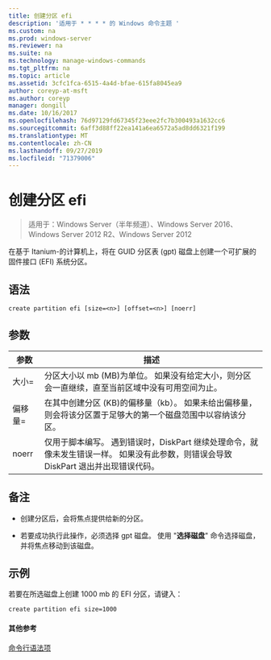 ```yaml
---
title: 创建分区 efi
description: '适用于 * * * * 的 Windows 命令主题 '
ms.custom: na
ms.prod: windows-server
ms.reviewer: na
ms.suite: na
ms.technology: manage-windows-commands
ms.tgt_pltfrm: na
ms.topic: article
ms.assetid: 3cfc1fca-6515-4a4d-bfae-615fa8045ea9
author: coreyp-at-msft
ms.author: coreyp
manager: dongill
ms.date: 10/16/2017
ms.openlocfilehash: 76d97129fd67345f23eee2fc7b300493a1632cc6
ms.sourcegitcommit: 6aff3d88ff22ea141a6ea6572a5ad8dd6321f199
ms.translationtype: MT
ms.contentlocale: zh-CN
ms.lasthandoff: 09/27/2019
ms.locfileid: "71379006"
---
```

# <a name="create-partition-efi"></a>创建分区 efi

>适用于：Windows Server（半年频道）、Windows Server 2016、Windows Server 2012 R2、Windows Server 2012

在基于 Itanium\-的计算机上，将在 GUID 分区表 \(gpt\) 磁盘上创建一个可扩展的固件接口 \(EFI\) 系统分区。  
  
  
  
## <a name="syntax"></a>语法  
  
```  
create partition efi [size=<n>] [offset=<n>] [noerr]  
```  
  
## <a name="parameters"></a>参数  
  
|  参数  |                                                                                             描述                                                                                              |
|-------------|------------------------------------------------------------------------------------------------------------------------------------------------------------------------------------------------------|
|  大小\=<n>  |                         分区大小以 mb \(MB\)为单位。 如果没有给定大小，则分区会一直继续，直至当前区域中没有可用空间为止。                         |
| 偏移量\=<n> |             在其中创建分区 \(KB\)的偏移量（kb）。 如果未给出偏移量，则会将该分区置于足够大的第一个磁盘范围中以容纳该分区。              |
|    noerr    | 仅用于脚本编写。 遇到错误时，DiskPart 继续处理命令，就像未发生错误一样。 如果没有此参数，则错误会导致 DiskPart 退出并出现错误代码。 |
  
## <a name="remarks"></a>备注  
  
-   创建分区后，会将焦点提供给新的分区。  
  
-   若要成功执行此操作，必须选择 gpt 磁盘。 使用 "**选择磁盘**" 命令选择磁盘，并将焦点移动到该磁盘。  
  
## <a name="BKMK_examples"></a>示例  
若要在所选磁盘上创建 1000 mb 的 EFI 分区，请键入：  
  
```  
create partition efi size=1000  
```  
  
#### <a name="additional-references"></a>其他参考  
[命令行语法项](command-line-syntax-key.md)  
  

  

